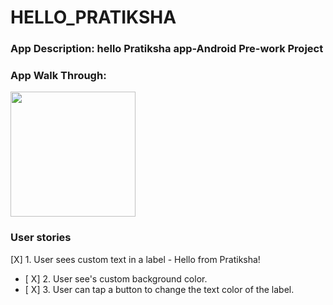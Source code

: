 # HELLO_PRATIKSHA
### App Description: hello Pratiksha  app-Android Pre-work Project
### App Walk Through:
<img src="http://g.recordit.co/DfzVG804xz.gif" width=200><br>
### User stories
[X] 1. User sees custom text in a label - Hello from Pratiksha!
- [ X] 2. User see's custom background color.
- [ X] 3. User can tap a button to change the text color of the label.

